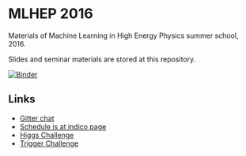 # MLHEP 2016

Materials of Machine Learning in High Energy Physics summer school, 2016.

Slides and seminar materials are stored at this repository.

[![Binder](http://mybinder.org/badge.svg)](http://mybinder.org/repo/yandexdataschool/mlhep2016)


## Links

- [Gitter chat](https://gitter.im/yandexdataschool/mlhep2016)
- [Schedule is at indico page](https://indico.cern.ch/event/497368/)
- [Higgs Challenge](https://inclass.kaggle.com/c/mlhep-2016-higgs-detection)
- [Trigger Challenge](https://inclass.kaggle.com/c/mlhep-2016-trigger-system)

